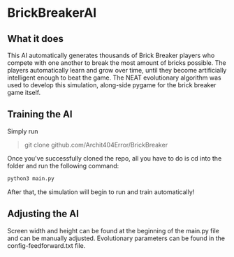 # BrickBreakerAI
## What it does
This AI automatically generates thousands of Brick Breaker players who compete with one another to break the most amount of bricks possible. The players automatically learn and grow over time, until they become artificially intelligent enough to beat the game. The NEAT evolutionary algorithm was used to develop this simulation, along-side pygame for the brick breaker game itself.

## Training the AI
Simply run 
> git clone github.com/Archit404Error/BrickBreaker

Once you've successfully cloned the repo, all you have to do is cd into the folder and run the following command:
```python
python3 main.py
```

After that, the simulation will begin to run and train automatically!

## Adjusting the AI
Screen width and height can be found at the beginning of the main.py file and can be manually adjusted. Evolutionary parameters can be found in the config-feedforward.txt file.
